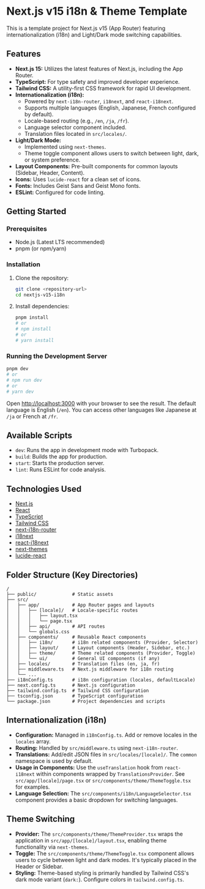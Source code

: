 # Next.js v15 i18n & Theme Template

This is a template project for Next.js v15 (App Router) featuring internationalization (i18n) and Light/Dark mode switching capabilities.

## Features

*   **Next.js 15:** Utilizes the latest features of Next.js, including the App Router.
*   **TypeScript:** For type safety and improved developer experience.
*   **Tailwind CSS:** A utility-first CSS framework for rapid UI development.
*   **Internationalization (i18n):**
    *   Powered by `next-i18n-router`, `i18next`, and `react-i18next`.
    *   Supports multiple languages (English, Japanese, French configured by default).
    *   Locale-based routing (e.g., `/en`, `/ja`, `/fr`).
    *   Language selector component included.
    *   Translation files located in `src/locales/`.
*   **Light/Dark Mode:**
    *   Implemented using `next-themes`.
    *   Theme toggle component allows users to switch between light, dark, or system preference.
*   **Layout Components:** Pre-built components for common layouts (Sidebar, Header, Content).
*   **Icons:** Uses `lucide-react` for a clean set of icons.
*   **Fonts:** Includes Geist Sans and Geist Mono fonts.
*   **ESLint:** Configured for code linting.

## Getting Started

### Prerequisites

*   Node.js (Latest LTS recommended)
*   pnpm (or npm/yarn)

### Installation

1.  Clone the repository:
    ```bash
    git clone <repository-url>
    cd nextjs-v15-i18n
    ```
2.  Install dependencies:
    ```bash
    pnpm install
    # or
    # npm install
    # or
    # yarn install
    ```

### Running the Development Server

```bash
pnpm dev
# or
# npm run dev
# or
# yarn dev
```

Open [http://localhost:3000](http://localhost:3000) with your browser to see the result. The default language is English (`/en`). You can access other languages like Japanese at `/ja` or French at `/fr`.

## Available Scripts

*   `dev`: Runs the app in development mode with Turbopack.
*   `build`: Builds the app for production.
*   `start`: Starts the production server.
*   `lint`: Runs ESLint for code analysis.

## Technologies Used

*   [Next.js](https://nextjs.org/)
*   [React](https://reactjs.org/)
*   [TypeScript](https://www.typescriptlang.org/)
*   [Tailwind CSS](https://tailwindcss.com/)
*   [next-i18n-router](https://github.com/i18nexus/next-i18n-router)
*   [i18next](https://www.i18next.com/)
*   [react-i18next](https://react.i18next.com/)
*   [next-themes](https://github.com/pacocoursey/next-themes)
*   [lucide-react](https://lucide.dev/)

## Folder Structure (Key Directories)

```
/
├── public/             # Static assets
├── src/
│   ├── app/            # App Router pages and layouts
│   │   ├── [locale]/   # Locale-specific routes
│   │   │   ├── layout.tsx
│   │   │   └── page.tsx
│   │   ├── api/        # API routes
│   │   └── globals.css
│   ├── components/     # Reusable React components
│   │   ├── i18n/       # i18n related components (Provider, Selector)
│   │   ├── layout/     # Layout components (Header, Sidebar, etc.)
│   │   ├── theme/      # Theme related components (Provider, Toggle)
│   │   └── ui/         # General UI components (if any)
│   ├── locales/        # Translation files (en, ja, fr)
│   ├── middleware.ts   # Next.js middleware for i18n routing
│   └── ...
├── i18nConfig.ts       # i18n configuration (locales, defaultLocale)
├── next.config.ts      # Next.js configuration
├── tailwind.config.ts  # Tailwind CSS configuration
├── tsconfig.json       # TypeScript configuration
└── package.json        # Project dependencies and scripts
```

## Internationalization (i18n)

*   **Configuration:** Managed in `i18nConfig.ts`. Add or remove locales in the `locales` array.
*   **Routing:** Handled by `src/middleware.ts` using `next-i18n-router`.
*   **Translations:** Add/edit JSON files in `src/locales/[locale]/`. The `common` namespace is used by default.
*   **Usage in Components:** Use the `useTranslation` hook from `react-i18next` within components wrapped by `TranslationsProvider`. See `src/app/[locale]/page.tsx` or `src/components/theme/ThemeToggle.tsx` for examples.
*   **Language Selection:** The `src/components/i18n/LanguageSelector.tsx` component provides a basic dropdown for switching languages.

## Theme Switching

*   **Provider:** The `src/components/theme/ThemeProvider.tsx` wraps the application in `src/app/[locale]/layout.tsx`, enabling theme functionality via `next-themes`.
*   **Toggle:** The `src/components/theme/ThemeToggle.tsx` component allows users to cycle between light and dark modes. It's typically placed in the Header or Sidebar.
*   **Styling:** Theme-based styling is primarily handled by Tailwind CSS's dark mode variant (`dark:`). Configure colors in `tailwind.config.ts`.
